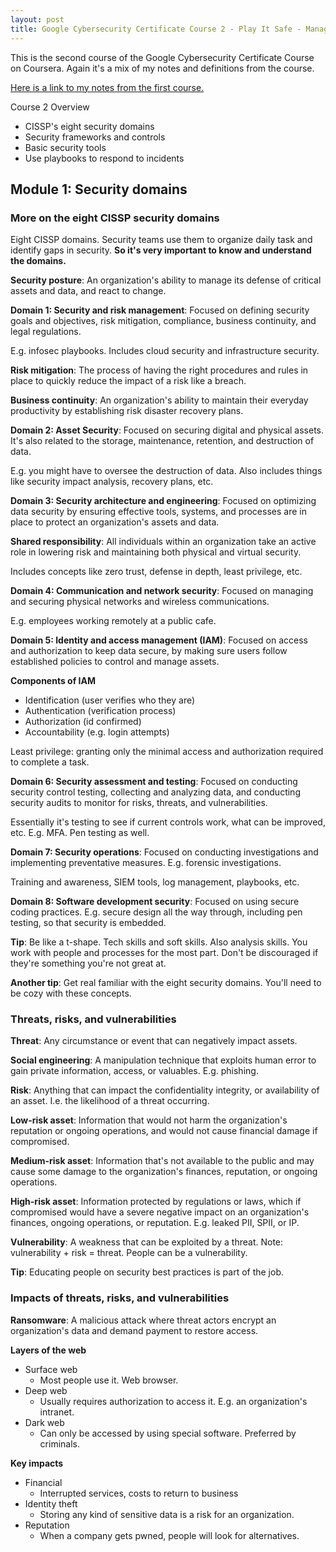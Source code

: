 ```yaml
---
layout: post
title: Google Cybersecurity Certificate Course 2 - Play It Safe - Manage Security Risks
---
```

This is the second course of the Google Cybersecurity Certificate Course on Coursera. Again it's a mix of my notes and definitions from the course.

[Here is a link to my notes from the first course.](https://1dgk.github.io/2024/01/25/google-cyber-certificate.html)

Course 2 Overview
- CISSP's eight security domains
- Security frameworks and controls
- Basic security tools
- Use playbooks to respond to incidents

## Module 1: Security domains

### More on the eight CISSP security domains

Eight CISSP domains. Security teams use them to organize daily task and identify gaps in security. **So it's very important to know and understand the domains.**

**Security posture**: An organization's ability to manage its defense of critical assets and data, and react to change.

**Domain 1: Security and risk management**: Focused on defining security goals and objectives, risk mitigation, compliance, business continuity, and legal regulations. 

E.g. infosec playbooks. Includes cloud security and infrastructure security.

**Risk mitigation**: The process of having the right procedures and rules in place to quickly reduce the impact of a risk like a breach.

**Business continuity**: An organization's ability to maintain their everyday productivity by establishing risk disaster recovery plans.

**Domain 2: Asset Security**: Focused on securing digital and physical assets. It's also related to the storage, maintenance, retention, and destruction of data.

E.g. you might have to oversee the destruction of data. Also includes things like security impact analysis, recovery plans, etc.

**Domain 3: Security architecture and engineering**: Focused on optimizing data security by ensuring effective tools, systems, and processes are in place to protect an organization's assets and data.

**Shared responsibility**: All individuals within an organization take an active role in lowering risk and maintaining both physical and virtual security. 

Includes concepts like zero trust, defense in depth, least privilege, etc.

**Domain 4: Communication and network security**: Focused on managing and securing physical networks and wireless communications. 

E.g. employees working remotely at a public cafe.

**Domain 5: Identity and access management (IAM)**: Focused on access and authorization to keep data secure, by making sure users follow established policies to control and manage assets.

**Components of IAM**
- Identification (user verifies who they are)
- Authentication (verification process)
- Authorization (id confirmed)
- Accountability (e.g. login attempts)

Least privilege: granting only the minimal access and authorization required to complete a task. 

**Domain 6: Security assessment and testing**: Focused on conducting security control testing, collecting and analyzing data, and conducting security audits to monitor for risks, threats, and vulnerabilities.

Essentially it's testing to see if current controls work, what can be improved, etc. E.g. MFA. Pen testing as well.

**Domain 7: Security operations**: Focused on conducting investigations and implementing preventative measures. E.g. forensic investigations.

Training and awareness, SIEM tools, log management, playbooks, etc.

**Domain 8: Software development security**: Focused on using secure coding practices. E.g. secure design all the way through, including pen testing, so that security is embedded. 

**Tip**: Be like a t-shape. Tech skills and soft skills. Also analysis skills. You work with people and processes for the most part. Don't be discouraged if they're something you're not great at. 

**Another tip**: Get real familiar with the eight security domains. You'll need to be cozy with these concepts.

### Threats, risks, and vulnerabilities

**Threat**: Any circumstance or event that can negatively impact assets.

**Social engineering**: A manipulation technique that exploits human error to gain private information, access, or valuables. E.g. phishing.

**Risk**: Anything that can impact the confidentiality integrity, or availability of an asset. I.e. the likelihood of a threat occurring. 

**Low-risk asset**: Information that would not harm the organization's reputation or ongoing operations, and would not cause financial damage if compromised.

**Medium-risk asset**: Information that's not available to the public and may cause some damage to the organization's finances, reputation, or ongoing operations. 

**High-risk asset**: Information protected by regulations or laws, which if compromised would have a severe negative impact on an organization's finances, ongoing operations, or reputation. E.g. leaked PII, SPII, or IP.

**Vulnerability**: A weakness that can be exploited by a threat. Note: vulnerability + risk = threat. People can be a vulnerability. 

**Tip**: Educating people on security best practices is part of the job. 

### Impacts of threats, risks, and vulnerabilities

**Ransomware**: A malicious attack where threat actors encrypt an organization's data and demand payment to restore access.

**Layers of the web**
- Surface web
    - Most people use it. Web browser.
- Deep web
    - Usually requires authorization to access it. E.g. an organization's intranet.
- Dark web
    - Can only be accessed by using special software. Preferred by criminals.

**Key impacts**
- Financial
    - Interrupted services, costs to return to business
- Identity theft
    - Storing any kind of sensitive data is a risk for an organization. 
- Reputation
    - When a company gets pwned, people will look for alternatives. 